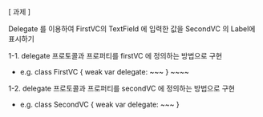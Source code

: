 [ 과제 ] 

Delegate 를 이용하여 FirstVC의 TextField 에 입력한 값을 SecondVC 의 Label에 표시하기 

1-1. delegate 프로토콜과 프로퍼티를 firstVC 에 정의하는 방법으로 구현

* e.g. class FirstVC { weak var delegate: ~~~ } ~~~~

1-2. delegate 프로토콜과 프로퍼티를 secondVC 에 정의하는 방법으로 구현

* e.g. class SecondVC { weak var delegate: ~~~ }